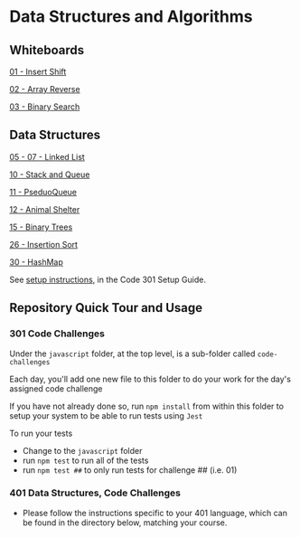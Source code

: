 # Data Structures and Algorithms

## Whiteboards

[01 - Insert Shift](java/whiteboards/insert-shift/README.md)

[02 - Array Reverse](java/whiteboards/arrayReverse/README.md)

[03 - Binary Search](java/whiteboards/bindarySearch/README.md)

## Data Structures

[05 - 07 - Linked List](java/datastructures/README.md)

[10 - Stack and Queue](java/datastructures/README.md)

[11 - PseduoQueue](java/datastructures/README.md)

[12 - Animal Shelter](java/datastructures/lib/src/main/java/datastructures/animalshelter/README.md)

[15 - Binary Trees](java/datastructures/lib/src/main/java/datastructures/trees/README.md)

[26 - Insertion Sort](java/datastructures/lib/src/main/java/sorts/insert/blog.md)

[30 - HashMap](java/datastructures/lib/src/main/java/datastructures/hashmap/README.md)



See [setup instructions](https://codefellows.github.io/setup-guide/code-301/3-code-challenges), in the Code 301 Setup Guide.

## Repository Quick Tour and Usage

### 301 Code Challenges

Under the `javascript` folder, at the top level, is a sub-folder called `code-challenges`

Each day, you'll add one new file to this folder to do your work for the day's assigned code challenge

If you have not already done so, run `npm install` from within this folder to setup your system to be able to run tests using `Jest`

To run your tests

- Change to the `javascript` folder
- run `npm test` to run all of the tests
- run `npm test ##` to only run tests for challenge ## (i.e. 01)

### 401 Data Structures, Code Challenges

- Please follow the instructions specific to your 401 language, which can be found in the directory below, matching your course.

